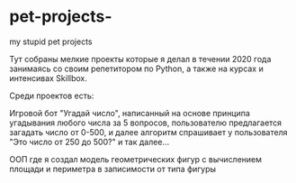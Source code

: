 # pet-projects-
my stupid pet projects 


Тут собраны мелкие проекты которые я делал в течении 2020 года занимаясь со своим репетитором по Python, а также на курсах и интенсивах Skillbox.

Среди проектов есть: 

Игровой бот "Угадай число", написанный на основе принципа угадывания любого числа за 5 вопросов, пользователю предлагается загадать число от 0-500, и далее алгоритм спрашивает у пользователя "Это число от 250 до 500?" и так далее...


ООП где я создал модель геометрических фигур с вычислением площади и периметра в записимости от типа фигуры

